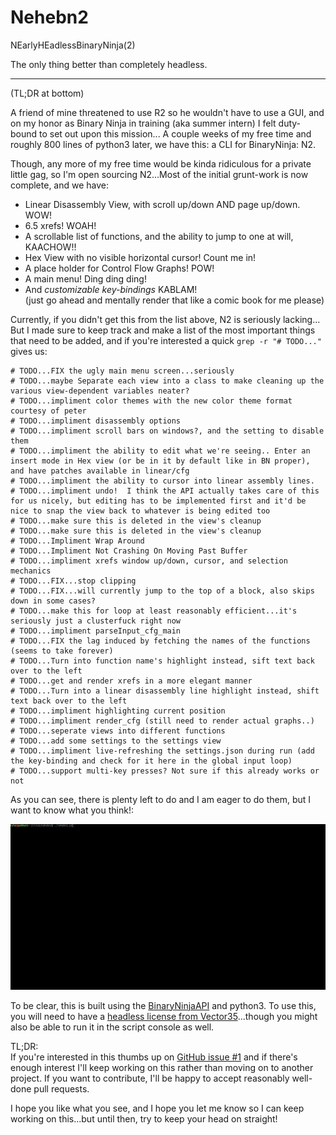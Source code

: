# Nehebn2
NEarlyHEadlessBinaryNinja(2)

The only thing better than completely headless.

---

(TL;DR at bottom)

A friend of mine threatened to use R2 so he wouldn't have to use a GUI, and on my honor as Binary Ninja in training (aka summer intern) I felt duty-bound to set out upon this mission... A couple weeks of my free time and roughly 800 lines of python3 later, we have this: a CLI for BinaryNinja: N2.

Though, any more of my free time would be kinda ridiculous for a private little gag, so I'm open sourcing N2...Most of the initial grunt-work is now complete, and we have:

 - Linear Disassembly View, with scroll up/down AND page up/down. WOW!
 - 6.5 xrefs! WOAH!
 - A scrollable list of functions, and the ability to jump to one at will, KAACHOW!!
 - Hex View with no visible horizontal cursor! Count me in!
 - A place holder for Control Flow Graphs! POW!
 - A main menu! Ding ding ding!
 - And _customizable key-bindings_ KABLAM!  
 (just go ahead and mentally render that like a comic book for me please)

Currently, if you didn't get this from the list above, N2 is seriously lacking... But I made sure to keep track and make a list of the most important things that need to be added, and if you're interested a quick `grep -r "# TODO..."` gives us:

```
# TODO...FIX the ugly main menu screen...seriously
# TODO...maybe Separate each view into a class to make cleaning up the various view-dependent variables neater?
# TODO...impliment color themes with the new color theme format courtesy of peter
# TODO...impliment disassembly options
# TODO...impliment scroll bars on windows?, and the setting to disable them
# TODO...impliment the ability to edit what we're seeing.. Enter an insert mode in Hex view (or be in it by default like in BN proper), and have patches available in linear/cfg
# TODO...impliment the ability to cursor into linear assembly lines.
# TODO...impliment undo!  I think the API actually takes care of this for us nicely, but editing has to be implemented first and it'd be nice to snap the view back to whatever is being edited too
# TODO...make sure this is deleted in the view's cleanup
# TODO...make sure this is deleted in the view's cleanup
# TODO...Impliment Wrap Around
# TODO...Impliment Not Crashing On Moving Past Buffer
# TODO...impliment xrefs window up/down, cursor, and selection mechanics
# TODO...FIX...stop clipping
# TODO...FIX...will currently jump to the top of a block, also skips down in some cases?
# TODO...make this for loop at least reasonably efficient...it's seriously just a clusterfuck right now
# TODO...impliment parseInput_cfg_main
# TODO...FIX the lag induced by fetching the names of the functions (seems to take forever)
# TODO...Turn into function name's highlight instead, sift text back over to the left
# TODO...get and render xrefs in a more elegant manner
# TODO...Turn into a linear disassembly line highlight instead, shift text back over to the left
# TODO...impliment highlighting current position
# TODO...impliment render_cfg (still need to render actual graphs..)
# TODO...seperate views into different functions
# TODO...add some settings to the settings view
# TODO...impliment live-refreshing the settings.json during run (add the key-binding and check for it here in the global input loop)
# TODO...support multi-key presses? Not sure if this already works or not
```

As you can see, there is plenty left to do and I am eager to do them, but I want to know what you think!:

![Demo](demo.gif)

To be clear, this is built using the [BinaryNinjaAPI](github.com/Vector35/binaryninja-api) and python3.  To use this, you will need to have a [headless license from Vector35](binary.ninja/purchase/)...though you might also be able to run it in the script console as well.

TL;DR:  
If you're interested in this thumbs up on [GitHub issue #1](github.com/KyleMiles/nehebn2/issues/1) and if there's enough interest I'll keep working on this rather than moving on to another project.  If you want to contribute, I'll be happy to accept reasonably well-done pull requests.

I hope you like what you see, and I hope you let me know so I can keep working on this...but until then, try to keep your head on straight!

